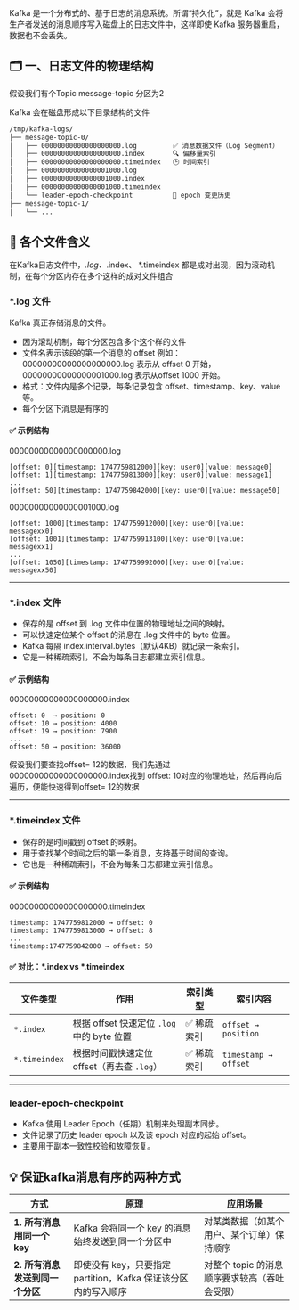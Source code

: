 Kafka 是一个分布式的、基于日志的消息系统。所谓“持久化”，就是 Kafka 会将生产者发送的消息顺序写入磁盘上的日志文件中，这样即使 Kafka 服务器重启，数据也不会丢失。

## 🗂️ 一、日志文件的物理结构

假设我们有个Topic  message-topic 分区为2

Kafka 会在磁盘形成以下目录结构的文件
```bash
/tmp/kafka-logs/
├── message-topic-0/
│   ├── 00000000000000000000.log         ✅ 消息数据文件（Log Segment）
│   ├── 00000000000000000000.index       🔍 偏移量索引
│   ├── 00000000000000000000.timeindex   🕒 时间索引
│   ├── 00000000000000001000.log         
│   ├── 00000000000000001000.index       
│   ├── 00000000000000001000.timeindex   
│   └── leader-epoch-checkpoint          🧭 epoch 变更历史
├── message-topic-1/
│   └── ...

```
## 📌 各个文件含义
在Kafka日志文件中，*.log、*.index、 *.timeindex 都是成对出现，因为滚动机制，在每个分区内存在多个这样的成对文件组合
### *.log 文件

Kafka 真正存储消息的文件。
- 因为滚动机制，每个分区包含多个这个样的文件
- 文件名表示该段的第一个消息的 offset
	例如：00000000000000000000.log 表示从 offset 0 开始，00000000000000001000.log 表示从offset 1000 开始。
- 格式：文件内是多个记录，每条记录包含 offset、timestamp、key、value 等。
- 每个分区下消息是有序的

#### ✅ 示例结构
00000000000000000000.log
```log
[offset: 0][timestamp: 1747759812000][key: user0][value: message0]
[offset: 1][timestamp: 1747759813000][key: user0][value: message1]
...
[offset: 50][timestamp: 1747759842000][key: user0][value: message50]
```
00000000000000001000.log
```log
[offset: 1000][timestamp: 1747759912000][key: user0][value: messagexx0]
[offset: 1001][timestamp: 1747759913100][key: user0][value: messagexx1]
...
[offset: 1050][timestamp: 1747759992000][key: user0][value: messagexx50]
```
---
### *.index 文件

- 保存的是 offset 到 .log 文件中位置的物理地址之间的映射。
- 可以快速定位某个 offset 的消息在 .log 文件中的 byte 位置。
- Kafka 每隔 index.interval.bytes（默认4KB）就记录一条索引。
- 它是一种稀疏索引，不会为每条日志都建立索引信息。
#### ✅ 示例结构
00000000000000000000.index 
```index
offset: 0  → position: 0
offset: 10 → position: 4000
offset: 19 → position: 7900
...
offset: 50 → position: 36000
```
假设我们要查找offset= 12的数据，我们先通过00000000000000000000.index找到 offset: 10对应的物理地址，然后再向后遍历，便能快速得到offset= 12的数据

---

### *.timeindex 文件

- 保存的是时间戳到 offset 的映射。
- 用于查找某个时间之后的第一条消息，支持基于时间的查询。
- 它也是一种稀疏索引，不会为每条日志都建立索引信息。
#### ✅ 示例结构
00000000000000000000.timeindex
```timeindex
timestamp: 1747759812000 → offset: 0
timestamp: 1747759813000 → offset: 8
...
timestamp:1747759842000 → offset: 50
```
#### ✅ 对比：*.index vs *.timeindex
| 文件类型         | 作用                               | 索引类型   | 索引内容                 |
| ------------ | -------------------------------- | ------ | -------------------- |
| `*.index`     | 根据 offset 快速定位 `.log` 中的 byte 位置 | ✅ 稀疏索引 | `offset → position`  |
| `*.timeindex` | 根据时间戳快速定位 offset（再去查 `.log`）     | ✅ 稀疏索引 | `timestamp → offset` |

---
### leader-epoch-checkpoint

- Kafka 使用 Leader Epoch（任期）机制来处理副本同步。
- 文件记录了历史 leader epoch 以及该 epoch 对应的起始 offset。
- 主要用于副本一致性校验和故障恢复。

## 💡 保证kafka消息有序的两种方式
| 方式                  | 原理                                        | 应用场景                       |
| ------------------- | ----------------------------------------- | -------------------------- |
| **1. 所有消息用同一个 key** | Kafka 会将同一个 key 的消息始终发送到同一个分区中 | 对某类数据（如某个用户、某个订单）保持顺序      |
| **2. 所有消息发送到同一个分区** | 即使没有 key，只要指定 partition，Kafka 保证该分区内的写入顺序 | 对整个 topic 的消息顺序要求较高（吞吐会受限） |
